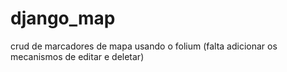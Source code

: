 # django_map
crud‌ de marcadores de mapa usando o folium (falta adicionar os mecanismos de editar e deletar)
